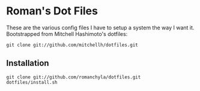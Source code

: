 # Roman's Dot Files

These are the various config files I have to setup a system
the way I want it. Bootstrapped from Mitchell Hashimoto's 
dotfiles:

    git clone git://github.com/mitchellh/dotfiles.git

## Installation

    git clone git://github.com/romanchyla/dotfiles.git
    dotfiles/install.sh
